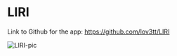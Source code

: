# LIRI
Link to Github for the app: https://github.com/lov3tt/LIRI

![LIRI-pic](assets/images/LIRI.png)